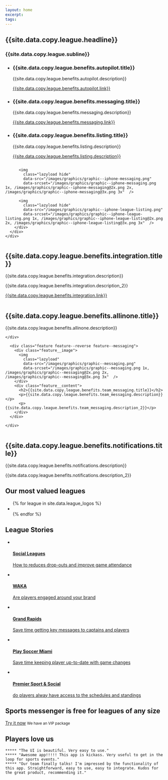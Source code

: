 ```yaml
---
layout: home
excerpt:
tags:
---
```


<!-- HERO HEADER -->
<section class="page-section page-section--hero" data-navigation-transparent>
  <div class="screenshot-header">
    <div class="screenshot"></div>
  </div>
</section>

<!-- FEATURES -->
<section class="page-section page-section--benefit">
  <div class="row">
    <div class="block block--8 block--centered">
      <div class="headline">
        <h1 class="headline__title">{{site.data.copy.league.headline}}</h1>
        <h3 class="headline__subtitle">{{site.data.copy.league.subline}}</h3>
      </div>
    </div>
  </div>
  <div class="row">
    <div class="block block--12">
      <div class="benefits">
        <ul class="benefits__list">
          <li class="benefits__item benefits__item--active">
              <h3>{{site.data.copy.league.benefits.autopilot.title}}</h3>
              <p>{{site.data.copy.league.benefits.autopilot.description}}</p>
              <a href="autopilot.html">{{site.data.copy.league.benefits.autopilot.link}}</a>
          </li>
          <li class="benefits__item">
              <h3>{{site.data.copy.league.benefits.messaging.title}}</h3>
              <p>{{site.data.copy.league.benefits.messaging.description}}</p>
              <a href="autopilot.html">{{site.data.copy.league.benefits.messaging.link}}</a>
          </li>
          <li class="benefits__item">
              <h3>{{site.data.copy.league.benefits.listing.title}}</h3>
              <p>{{site.data.copy.league.benefits.listing.description}}</p>
              <a href="local-sports-listing.html">{{site.data.copy.league.benefits.listing.description}}</a>
          </li>
        </ul>
        <div class="benefits__images">
          <img
            class="lazyload"
            data-src="/images/graphics/graphic--iphone-notifications.png"
            data-srcset="/images/graphics/graphic--iphone-notifications.png 1x, /images/graphics/graphic--iphone-notifications@2x.png 2x, /images/graphics/graphic--iphone-notifications@3x.png 3x"  />

          <img
            class="lazyload hide"
            data-src="/images/graphics/graphic--iphone-messaging.png"
            data-srcset="/images/graphics/graphic--iphone-messaging.png 1x, /images/graphics/graphic--iphone-messaging@2x.png 2x, /images/graphics/graphic--iphone-messaging@3x.png 3x"  />

          <img
            class="lazyload hide"
            data-src="/images/graphics/graphic--iphone-league-listing.png"
            data-srcset="/images/graphics/graphic--iphone-league-listing.png 1x, /images/graphics/graphic--iphone-league-listing@2x.png 2x, /images/graphics/graphic--iphone-league-listing@3x.png 3x"  />
        </div>
      </div>
    </div>
  </div>
</section>

<!-- NO IMPLEMENTATION -->
<section class="page-section page-section--special">
  <div class="row">
    <div class="block block--6 block--centered text-center">
      <div>
        <img
          class="lazyload"
          data-src="/images/graphics/graphic--no-integration.png"
          data-srcset="/images/graphics/graphic--no-integration.png 1x, /images/graphics/graphic--no-integration@2x.png 2x, /images/graphics/graphic--no-integration@3x.png 3x"  />
      </div>
      <h2>{{site.data.copy.league.benefits.integration.title}}</h2>
      <p>{{site.data.copy.league.benefits.integration.description}}</p>
      <p>{{site.data.copy.league.benefits.integration.description_2}}</p>
      <p><a href="/leagues/how-it-works">{{site.data.copy.league.benefits.integration.link}}</a></p>
    </div>
  </div>
</section>



<!-- EVERYTHING IN ONE PLACE -->
<section class="page-section page-section--feature">
  <div class="row">
    <div class="block block--12">
      <div class="feature feature--all-in-one-place">
        <div class="feature__image">
          <img
            class="lazyload"
            data-src="/images/graphics/graphic--all-in-one-place.png"
            data-srcset="/images/graphics/graphic--all-in-one-place.png 1x, /images/graphics/graphic--all-in-one-place@2x.png 2x, /images/graphics/graphic--all-in-one-place@3x.png 3x"  />
        </div>
        <div class="feature__content">
          <h2>{{site.data.copy.league.benefits.allinone.title}}</h2>
          <p>{{site.data.copy.league.benefits.allinone.description}}</p>
        </div>
      </div>

    </div>
  </div>
</section>

<!-- GROUP MESSAGING -->
<section class="page-section page-section--feature">
  <div class="row">
    <div class="block block--12">

      <div class="feature feature--reverse feature--messaging">
        <div class="feature__image">
          <img
            class="lazyload"
            data-src="/images/graphics/graphic--messaging.png"
            data-srcset="/images/graphics/graphic--messaging.png 1x, /images/graphics/graphic--messaging@2x.png 2x, /images/graphics/graphic--messaging@3x.png 3x"  />
        </div>
        <div class="feature__content">
          <h2>{{site.data.copy.league.benefits.team_messaging.title}}</h2>
          <p>{{site.data.copy.league.benefits.team_messaging.description}}</p>
          <p>{{site.data.copy.league.benefits.team_messaging.description_2}}</p>
        </div>
      </div>

    </div>
  </div>
</section>


<!-- PLAYERS IN THE LOOP -->
<section class="page-section page-section--feature">
  <div class="row">
    <div class="block block--12">
      <div class="feature feature--notifications">
        <div class="feature__image">
          <img
            class="lazyload"
            data-src="/images/graphics/graphic--notifications.png"
            data-srcset="/images/graphics/graphic--notifications.png 1x, /images/graphics/graphic--notifications@2x.png 2x, /images/graphics/graphic--notifications@3x.png 3x"  />
        </div>
        <div class="feature__content">
          <h2>{{site.data.copy.league.benefits.notifications.title}}</h2>
          <p>{{site.data.copy.league.benefits.notifications.description}}</p>
          <p>{{site.data.copy.league.benefits.notifications.description_2}}</p>
        </div>
      </div>
    </div>
  </div>
</section>


<!-- OUR LEAGUES -->
<section class="page-section">
  <div class="row">
    <div class="block block--12">
      <h2 class="text-center">Our most valued leagues</h2>
      <ul class="league-grid">
        {% for league in site.data.league_logos %}
          <li class="league-grid__league">
            <img
              class="lazyload"
              data-src="/images/league-logos/league-logo--{{league.name}}.png"
              data-srcset="/images/league-logos/league-logo--{{league.name}}.png 1x, /images/league-logos/league-logo--{{league.name}}@2x.png 2x, /images/league-logos/league-logo--{{league.name}}@3x.png 3x"  />
          </li>
        {% endfor %}
      </ul>
    </div>
  </div>
</section>


<!-- League stories -->
<section class="page-section">
  <div class="row">
    <h2>League Stories</h2>
    <ul class="storie-grid">
      <li class="storie-grid__story storie-grid__story--social-leagues">
        <a href="/leagues/stories/game-attendance.html">
          <img
            class="lazyload"
            data-src="/images/league-logos/league-logo--social-leagues.png"
            data-srcset="/images/league-logos/league-logo--social-leagues.png 1x, /images/league-logos/league-logo--social-leagues@2x.png 2x, /images/league-logos/league-logo--social-leagues@3x.png 3x"  />
          <h4>Social Leagues</h4>
          <p>How to reduces drop-outs and improve game attendance</p>
        </a>
      </li>
      <li class="storie-grid__story storie-grid__story--social-waka storie-grid__story--black-text">
        <a href="/leagues/stories/brand-engagement.html">
          <img
            class="lazyload"
            data-src="/images/league-logos/league-logo--waka.png"
            data-srcset="/images/league-logos/league-logo--waka.png 1x, /images/league-logos/league-logo--waka@2x.png 2x, /images/league-logos/league-logo--waka@3x.png 3x"  />
          <h4>WAKA</h4>
          <p>Are players engaged around your brand</p>
        </a>
      </li>
      <li class="storie-grid__story storie-grid__story--grand-rapids storie-grid__story--black-text">
        <a href="/leagues/stories/save-time-messaging.html">
          <img
            class="lazyload"
            data-src="/images/league-logos/league-grand-rapids.png"
            data-srcset="/images/league-logos/league-logo--grand-rapids.png 1x, /images/league-logos/league-logo--grand-rapids@2x.png 2x, /images/league-logos/league-logo--grand-rapids@3x.png 3x"  />
          <h4>Grand Rapids</h4>
          <p>Save time getting key messages to captains and players</p>
        </a>
      </li>
      <li class="storie-grid__story storie-grid__story--player-soccer-miami">
        <a href="/leagues/stories/save-time-game-updates.html">
          <img
            class="lazyload"
            data-src="/images/league-logos/league-logo--player-soccer-miami.png"
            data-srcset="/images/league-logos/league-logo--player-soccer-miami.png 1x, /images/league-logos/league-logo--player-soccer-miami@2x.png 2x, /images/league-logos/league-logo--player-soccer-miami@3x.png 3x"  />
          <h4>Play Soccer Miami</h4>
          <p>Save time keeping player up-to-date with game changes</p>
        </a>
      </li>
      <li class="storie-grid__story storie-grid__story--premier-social-sports storie-grid__story--black-text">
        <a href="/leagues/stories/access-schedules.html">
          <img
            class="lazyload"
            data-src="/images/league-logos/league-logo--premier-social-sports.png"
            data-srcset="/images/league-logos/league-logo--premier-social-sports.png 1x, /images/league-logos/league-logo--premier-social-sports@2x.png 2x, /images/league-logos/league-logo--premier-social-sports@3x.png 3x"  />
          <h4>Premier Sport &amp; Social</h4>
          <p>do players alway have access to the schedules and standings</p>
        </a>
      </li>
    </ul>
  </div>
</section>

<section class="page-section">
  <div class="row">
    <h2>Sports messenger is <b>free</b> for leagues of any size</h2>
    <a href="/leagues/try-it-now.html">Try it now</a>
    <small>We have an VIP package</small>
  </div>
</section>

<section class="page-section">
  <div class="row">
    <h2>Players love us</h2>

    ***** "The UI is beautiful. Very easy to use."
    ***** "Awesome app!!!!! This app is kickass. Very useful to get in the loop for sports events."
    ***** "Our team finally talks! I'm impressed by the functionality of this app. Straightforward, easy to use, easy to integrate. Kudos for the great product, recommending it."

  </div>
</section>